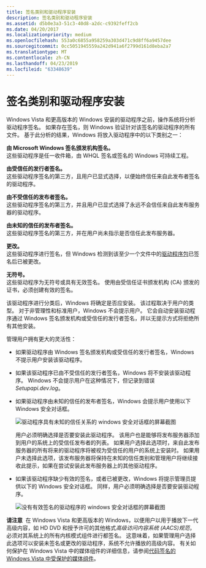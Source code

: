 ```yaml
---
title: 签名类别和驱动程序安装
description: 签名类别和驱动程序安装
ms.assetid: d5b0e3a3-51c3-40d8-a2dc-c9392feff2cb
ms.date: 04/20/2017
ms.localizationpriority: medium
ms.openlocfilehash: 553a0c6855a958259a303d471c9d8ff6a9457dee
ms.sourcegitcommit: 0cc5051945559a242d941a6f2799d161d8eba2a7
ms.translationtype: MT
ms.contentlocale: zh-CN
ms.lasthandoff: 04/23/2019
ms.locfileid: "63348639"
---
```

# <a name="signature-categories-and-driver-installation"></a>签名类别和驱动程序安装


Windows Vista 和更高版本的 Windows 安装的驱动程序之前，操作系统将分析驱动程序签名。 如果存在签名，则 Windows 验证针对该签名的驱动程序的所有文件。 基于此分析的结果，Windows 将放入驱动程序中的以下类别之一：

<a href="" id="signed-by-a-microsoft-windows-signing-authority--"></a>**由 Microsoft Windows 签名颁发机构签名。**   
这些驱动程序是任一收件箱，由 WHQL 签名或签名的 Windows 可持续工程。

<a href="" id="signed-by-a-trusted-publisher--"></a>**由受信任的发行者签名。**   
这些驱动程序签名的第三方，且用户已显式选择，以便始终信任来自此发布者签名的驱动程序。

<a href="" id="signed-by-an-untrusted-publisher--"></a>**由不受信任的发布者签名。**   
这些驱动程序签名的第三方，并且用户已显式选择了永远不会信任来自此发布服务器的驱动程序。

<a href="" id="signed-by-publisher-of-unknown-trust--"></a>**由未知的信任的发布者签名。**   
这些驱动程序签名的第三方，并在用户尚未指示是否信任此发布服务器。

<a href="" id="altered--"></a>**更改。**   
这些驱动程序进行签名，但 Windows 检测到该至少一个文件中的[驱动程序包](driver-packages.md)已签名后已被更改。

<a href="" id="unsigned--"></a>**无符号。**   
这些驱动程序为无符号或具有无效签名。 使用由受信任证书颁发机构 (CA) 颁发的证书，必须创建有效的签名。

该驱动程序进行分类后，Windows 将确定是否应安装。 该过程取决于用户的类型。 对于非管理性和标准用户，Windows 不会提示用户。 它会自动安装驱动程序通过 Windows 签名颁发机构或受信任的发行者签名，并以无提示方式将拒绝所有其他安装。

管理用户拥有更大的灵活性：

-   如果驱动程序由 Windows 签名颁发机构或受信任的发行者签名，Windows 不提示用户安装该驱动程序。

-   如果该驱动程序已由不受信任的发行者签名，Windows 将不安装该驱动程序。 Windows 不会提示用户在这种情况下，但记录到错误*Setupapi.dev.log*。

-   如果驱动程序由未知的信任的发布者签名，Windows 会提示用户使用以下 Windows 安全对话框。

    ![驱动程序具有未知的信任关系的 windows 安全对话框的屏幕截图](images/install1.png)

    用户必须明确选择是否要安装此驱动程序。 该用户也是能够将发布服务器添加到用户的系统上的受信任发布者的列表。 如果用户选择此选项时，来自此发布服务器的所有将来的驱动程序将被视为受信任的用户的系统上安装时。 如果用户未选择此选项，该发布服务器将保持在未知的信任类别和管理用户将继续接收此提示，如果在尝试安装此发布服务器上的其他驱动程序。

-   如果该驱动程序缺少有效的签名，或者已被更改，Windows 将提示管理员提供以下的 Windows 安全对话框。 同样，用户必须明确选择是否要安装驱动程序。

    ![没有有效签名的驱动程序的 windows 安全对话框的屏幕截图](images/install2.png)

**请注意**  在 Windows Vista 和更高版本的 Windows，以便用户以用于播放下一代高级内容，如 HD DVD 和授予许可的其他格式*高级访问内容系统 (AACS)规范*，必须对其系统上的所有内核模式组件进行都签名。 这意味着，如果管理用户选择此选项可以安装未签名或更改的驱动程序，系统不允许播放的高级内容。 有关如何保护在 Windows Vista 中的媒体组件的详细信息，请参阅[代码签名的 Windows Vista 中受保护的媒体组件](https://go.microsoft.com/fwlink/p/?linkid=74262)。

 

 

 






